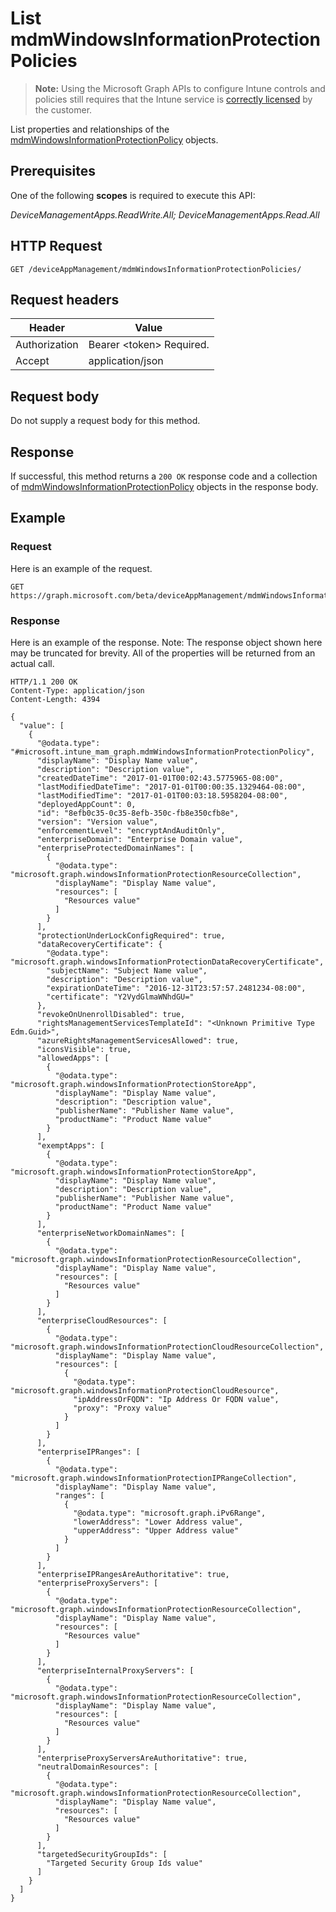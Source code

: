 ﻿# List mdmWindowsInformationProtectionPolicies

> **Note:** Using the Microsoft Graph APIs to configure Intune controls and policies still requires that the Intune service is [correctly licensed](https://go.microsoft.com/fwlink/?linkid=839381) by the customer.

List properties and relationships of the [mdmWindowsInformationProtectionPolicy](../resources/intune_mam_mdmwindowsinformationprotectionpolicy.md) objects.
## Prerequisites
One of the following **scopes** is required to execute this API:

*DeviceManagementApps.ReadWrite.All; DeviceManagementApps.Read.All*
## HTTP Request
<!-- {
  "blockType": "ignored"
}
-->
```http
GET /deviceAppManagement/mdmWindowsInformationProtectionPolicies/
```

## Request headers
|Header|Value|
|---|---|
|Authorization|Bearer &lt;token&gt; Required.|
|Accept|application/json|

## Request body
Do not supply a request body for this method.

## Response
If successful, this method returns a `200 OK` response code and a collection of [mdmWindowsInformationProtectionPolicy](../resources/intune_mam_mdmwindowsinformationprotectionpolicy.md) objects in the response body.

## Example
### Request
Here is an example of the request.
```http
GET https://graph.microsoft.com/beta/deviceAppManagement/mdmWindowsInformationProtectionPolicies/
```

### Response
Here is an example of the response. Note: The response object shown here may be truncated for brevity. All of the properties will be returned from an actual call.
```http
HTTP/1.1 200 OK
Content-Type: application/json
Content-Length: 4394

{
  "value": [
    {
      "@odata.type": "#microsoft.intune_mam_graph.mdmWindowsInformationProtectionPolicy",
      "displayName": "Display Name value",
      "description": "Description value",
      "createdDateTime": "2017-01-01T00:02:43.5775965-08:00",
      "lastModifiedDateTime": "2017-01-01T00:00:35.1329464-08:00",
      "lastModifiedTime": "2017-01-01T00:03:18.5958204-08:00",
      "deployedAppCount": 0,
      "id": "8efb0c35-0c35-8efb-350c-fb8e350cfb8e",
      "version": "Version value",
      "enforcementLevel": "encryptAndAuditOnly",
      "enterpriseDomain": "Enterprise Domain value",
      "enterpriseProtectedDomainNames": [
        {
          "@odata.type": "microsoft.graph.windowsInformationProtectionResourceCollection",
          "displayName": "Display Name value",
          "resources": [
            "Resources value"
          ]
        }
      ],
      "protectionUnderLockConfigRequired": true,
      "dataRecoveryCertificate": {
        "@odata.type": "microsoft.graph.windowsInformationProtectionDataRecoveryCertificate",
        "subjectName": "Subject Name value",
        "description": "Description value",
        "expirationDateTime": "2016-12-31T23:57:57.2481234-08:00",
        "certificate": "Y2VydGlmaWNhdGU="
      },
      "revokeOnUnenrollDisabled": true,
      "rightsManagementServicesTemplateId": "<Unknown Primitive Type Edm.Guid>",
      "azureRightsManagementServicesAllowed": true,
      "iconsVisible": true,
      "allowedApps": [
        {
          "@odata.type": "microsoft.graph.windowsInformationProtectionStoreApp",
          "displayName": "Display Name value",
          "description": "Description value",
          "publisherName": "Publisher Name value",
          "productName": "Product Name value"
        }
      ],
      "exemptApps": [
        {
          "@odata.type": "microsoft.graph.windowsInformationProtectionStoreApp",
          "displayName": "Display Name value",
          "description": "Description value",
          "publisherName": "Publisher Name value",
          "productName": "Product Name value"
        }
      ],
      "enterpriseNetworkDomainNames": [
        {
          "@odata.type": "microsoft.graph.windowsInformationProtectionResourceCollection",
          "displayName": "Display Name value",
          "resources": [
            "Resources value"
          ]
        }
      ],
      "enterpriseCloudResources": [
        {
          "@odata.type": "microsoft.graph.windowsInformationProtectionCloudResourceCollection",
          "displayName": "Display Name value",
          "resources": [
            {
              "@odata.type": "microsoft.graph.windowsInformationProtectionCloudResource",
              "ipAddressOrFQDN": "Ip Address Or FQDN value",
              "proxy": "Proxy value"
            }
          ]
        }
      ],
      "enterpriseIPRanges": [
        {
          "@odata.type": "microsoft.graph.windowsInformationProtectionIPRangeCollection",
          "displayName": "Display Name value",
          "ranges": [
            {
              "@odata.type": "microsoft.graph.iPv6Range",
              "lowerAddress": "Lower Address value",
              "upperAddress": "Upper Address value"
            }
          ]
        }
      ],
      "enterpriseIPRangesAreAuthoritative": true,
      "enterpriseProxyServers": [
        {
          "@odata.type": "microsoft.graph.windowsInformationProtectionResourceCollection",
          "displayName": "Display Name value",
          "resources": [
            "Resources value"
          ]
        }
      ],
      "enterpriseInternalProxyServers": [
        {
          "@odata.type": "microsoft.graph.windowsInformationProtectionResourceCollection",
          "displayName": "Display Name value",
          "resources": [
            "Resources value"
          ]
        }
      ],
      "enterpriseProxyServersAreAuthoritative": true,
      "neutralDomainResources": [
        {
          "@odata.type": "microsoft.graph.windowsInformationProtectionResourceCollection",
          "displayName": "Display Name value",
          "resources": [
            "Resources value"
          ]
        }
      ],
      "targetedSecurityGroupIds": [
        "Targeted Security Group Ids value"
      ]
    }
  ]
}
```



